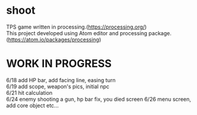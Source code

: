 # shoot
TPS game written in processing.(https://processing.org/)  
This project developed using Atom editor and processing package.(https://atom.io/packages/processing)

# WORK IN PROGRESS
6/18 add HP bar, add facing line, easing turn  
6/19 add scope, weapon's pics, initial npc  
6/21 hit calculation  
6/24 enemy shooting a gun, hp bar fix, you died screen
6/26 menu screen, add core object etc...
